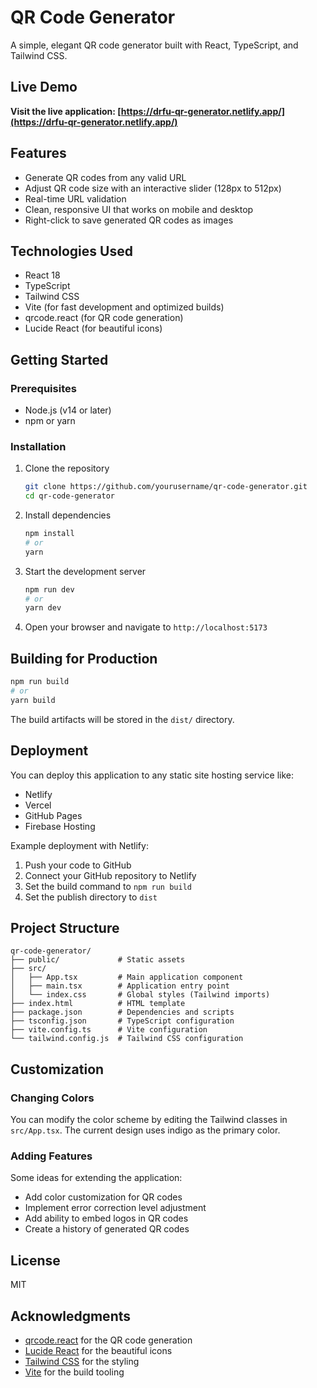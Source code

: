 # QR Code Generator

A simple, elegant QR code generator built with React, TypeScript, and Tailwind CSS.

## Live Demo

**Visit the live application: [https://drfu-qr-generator.netlify.app/](https://drfu-qr-generator.netlify.app/)**

## Features

- Generate QR codes from any valid URL
- Adjust QR code size with an interactive slider (128px to 512px)
- Real-time URL validation
- Clean, responsive UI that works on mobile and desktop
- Right-click to save generated QR codes as images

## Technologies Used

- React 18
- TypeScript
- Tailwind CSS
- Vite (for fast development and optimized builds)
- qrcode.react (for QR code generation)
- Lucide React (for beautiful icons)

## Getting Started

### Prerequisites

- Node.js (v14 or later)
- npm or yarn

### Installation

1. Clone the repository
   ```bash
   git clone https://github.com/yourusername/qr-code-generator.git
   cd qr-code-generator
   ```

2. Install dependencies
   ```bash
   npm install
   # or
   yarn
   ```

3. Start the development server
   ```bash
   npm run dev
   # or
   yarn dev
   ```

4. Open your browser and navigate to `http://localhost:5173`

## Building for Production

```bash
npm run build
# or
yarn build
```

The build artifacts will be stored in the `dist/` directory.

## Deployment

You can deploy this application to any static site hosting service like:

- Netlify
- Vercel
- GitHub Pages
- Firebase Hosting

Example deployment with Netlify:

1. Push your code to GitHub
2. Connect your GitHub repository to Netlify
3. Set the build command to `npm run build`
4. Set the publish directory to `dist`

## Project Structure

```
qr-code-generator/
├── public/             # Static assets
├── src/
│   ├── App.tsx         # Main application component
│   ├── main.tsx        # Application entry point
│   └── index.css       # Global styles (Tailwind imports)
├── index.html          # HTML template
├── package.json        # Dependencies and scripts
├── tsconfig.json       # TypeScript configuration
├── vite.config.ts      # Vite configuration
└── tailwind.config.js  # Tailwind CSS configuration
```

## Customization

### Changing Colors

You can modify the color scheme by editing the Tailwind classes in `src/App.tsx`. The current design uses indigo as the primary color.

### Adding Features

Some ideas for extending the application:

- Add color customization for QR codes
- Implement error correction level adjustment
- Add ability to embed logos in QR codes
- Create a history of generated QR codes

## License

MIT

## Acknowledgments

- [qrcode.react](https://github.com/zpao/qrcode.react) for the QR code generation
- [Lucide React](https://lucide.dev/) for the beautiful icons
- [Tailwind CSS](https://tailwindcss.com/) for the styling
- [Vite](https://vitejs.dev/) for the build tooling
